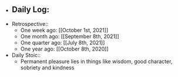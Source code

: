 - Daily Log:
    -
- Retrospective::
    - One week ago: [[October 1st, 2021]]
    - One month ago: [[September 8th, 2021]]
    - One quarter ago: [[July 8th, 2021]]
    - One year ago: [[October 8th, 2020]]
- Daily Stoic::
    - Permanent pleasure lies in things like wisdom, good character, sobriety and kindness
